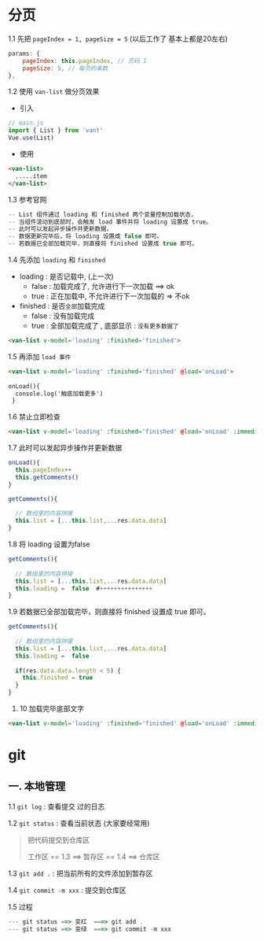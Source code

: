 # 分页

1.1 先把 `pageIndex = 1, pageSize = 5` (以后工作了 基本上都是20左右)

```js
params: {
    pageIndex: this.pageIndex, // 页码 1
    pageSize: 5, // 每页的条数
},
```

1.2 使用 `van-list` 做分页效果

- 引入

```js
// main.js 
import { List } from 'vant'
Vue.use(List)
```

- 使用

```html
<van-list>
  .....item
</van-list>
```

1.3 参考官网 

```js
-- List 组件通过 loading 和 finished 两个变量控制加载状态，
-- 当组件滚动到底部时，会触发 load 事件并将 loading 设置成 true。
-- 此时可以发起异步操作并更新数据，
-- 数据更新完毕后，将 loading 设置成 false 即可。
-- 若数据已全部加载完毕，则直接将 finished 设置成 true 即可。
```

1.4  先添加 `loading` 和 `finished`

- loading : 是否记载中,  (上一次)
  - false :  加载完成了, 允许进行下一次加载  ==> ok
  - true :  正在加载中,  不允许进行下一次加载的 =>    不ok
- finished :  是否`全部`加载完成
  - false : 没有加载完成
  - true : 全部加载完成了 ,  底部显示 : `没有更多数据了`

```html
<van-list v-model='loading' :finished='finished'>
```



1.5 再添加 `load 事件`

```html
<van-list v-model='loading' :finished='finished' @load='onLoad'>
  
onLoad(){
  console.log('触底加载更多') 
 }  
```



1.6 禁止立即检查

```html
<van-list v-model='loading' :finished='finished' @load='onLoad' :immediate-check='false'>
```



1.7 此时可以发起异步操作并更新数据 

```js
onLoad(){
  this.pageIndex++
  this.getComments()
}

getComments(){
  
  // 数组里的内容拼接
  this.list = [...this.list,...res.data.data]
}

```



1.8 将 loading 设置为false

```js
getComments(){
  
  // 数组里的内容拼接
  this.list = [...this.list,...res.data.data]
  this.loading =  false  #+++++++++++++++
}
```



1.9 若数据已全部加载完毕，则直接将 finished 设置成 true 即可。

```js
getComments(){
  
  // 数组里的内容拼接
  this.list = [...this.list,...res.data.data]
  this.loading =  false   
  
  if(res.data.data.length < 5) {
    this.finished = true
  }
}

```

1. 10 加载完毕底部文字

```html
<van-list v-model='loading' :finished='finished' @load='onLoad' :immediate-check='false ' finished-text='我还是有底线的-----'>
```



# git 

## 一. 本地管理

1.1 `git log` : 查看提交 过的日志

1.2 `git status` : 查看当前状态  (大家要经常用)

> 把代码提交到仓库区
>
> 工作区  == 1.3 ==> 暂存区   == 1.4 ==> 仓库区 

1.3 `git add .` : 把当前所有的文件添加到暂存区

1.4  `git commit -m xxx` : 提交到仓库区

 1.5 过程

```js
--- git status ==> 变红  ===> git add . 
--- git status ==> 变绿  ===> git commit -m xxx
```







